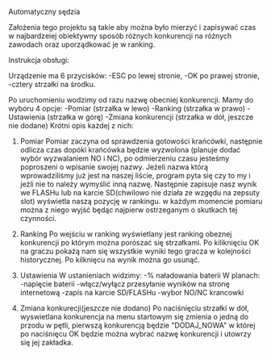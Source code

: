 Automatyczny sędzia

Założenia tego projektu są takie aby można było mierzyć i zapisywać czas w najbardzeiej obiektywny sposób
różnych konkurencji na różnych zawodach oraz uporządkować je w ranking.

Instrukcja obsługi:

Urządzenie ma 6 przycisków:
    -ESC po lewej stronie, 
    -OK po prawej stronie,
    -cztery strzałki na środku.

Po uruchomieniu wodzimy od razu nazwę obecniej konkurencji. Mamy do wyboru 4 opcje:
    -Pomiar (strzałka w lewo)
    -Ranking (strzałka w prawo)
    -Ustawienia (strzałka w górę)
    -Zmiana konkurencji (strzałka w dół, jeszcze nie dodane)
Krótni opis każdej z nich:

1. Pomiar
    Pomiar zaczyna od sprawdzenia gotowości krańcówki, następnie odlicza czas dopóki krańcówka będzie wyzwolona
    (planuje dodać wybór wyzwalaniem NO i NC), po odmierzeniu czasu jesteśmy poproszeni o wpisanie swojej nazwy.
    Jeżeli nazwa którą wprowadziliśmy już jest na naszej liście, program pyta się czy to my i jeżli nie to 
    należy wymyślić inną nazwę. Następnie zapisuje nasz wynik we FLASHu lub na karcie SD(chwilowo nie działa ze wzgędu
    na zepsuty slot) wyświetla naszą pozycję w rankingu. w każdym momencie pomiaru można z niego wyjść będąc najpierw
    ostrzeganym o skutkach tej czynności.

2. Ranking
    Po wejściu w ranking wyświetlany jest ranking obeznej konkurencji po którym można porószać się strzałkami.
    Po kiliknięciu OK na graczu pokażą nam się wszystkie wyniki tego gracza w kolejności historycznej.
    Po kilknięcu na wynik można go usunąć.

3. Ustawienia
    W ustanieniach widzimy:
    -% naładowania baterii
    W planach:
    -napięcie baterii
    -włącz/wyłącz przesyłanie wyników na stronę internetową
    -zapis na karcie SD/FLASHu
    -wybor NO/NC krancowki

4. Zmiana konkurecji(jeszcze nie dodano)
    Po naciśnięciu strzałki w dół, wyswietlana konkurencja na menu startowym się zmienia o jedną do przodu w pętli,
    pierwszą konkurencją będzie "DODAJ_NOWA" w której po naciśnięcu OK będzie można wybrać nazwę konkurencji 
    i utowrzy się jej zakładka. 
